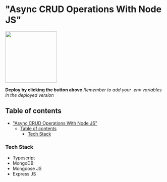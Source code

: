 # "Async CRUD Operations With Node JS"

<!-- markdownlint-disable MD013 -->

[<img src="https://cdn.gomix.com/2bdfb3f8-05ef-4035-a06e-2043962a3a13%2Fremix-button.svg" width="163px" />](https://glitch.com/edit/#!/import/github/pHoeniX-svg/backend-ts-crud)

**Deploy by clicking the button above**
_Remember to add your .env variables in the deployed version_

## Table of contents

- ["Async CRUD Operations With Node JS"](#async-crud-operations-with-node-js)
  - [Table of contents](#table-of-contents)
    - [Tech Stack](#tech-stack)

### Tech Stack

- Typescript
- MongoDB
- Mongoose JS
- Express JS

